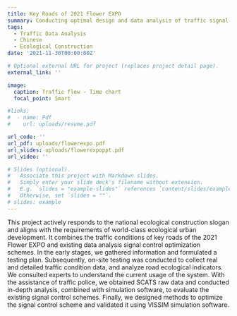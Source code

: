 ```yaml
---
title: Key Roads of 2021 Flower EXPO
summary: Conducting optimal design and data analysis of traffic signal control scheme for 2021 Flower EXPO
tags:
  - Traffic Data Analysis
  - Chinese
  - Ecological Construction
date: '2021-11-30T00:00:00Z'

# Optional external URL for project (replaces project detail page).
external_link: ''

image:
  caption: Traffic flow - Time chart
  focal_point: Smart

#links:
#  - name: Pdf
#    url: uploads/resume.pdf

url_code: ''
url_pdf: uploads/flowerexpo.pdf
url_slides: uploads/flowerexpoppt.pdf
url_video: ''

# Slides (optional).
#   Associate this project with Markdown slides.
#   Simply enter your slide deck's filename without extension.
#   E.g. `slides = "example-slides"` references `content/slides/example-slides.md`.
#   Otherwise, set `slides = ""`.
# slides: example
---
```


This project actively responds to the national ecological construction slogan and aligns with the requirements of world-class ecological urban development. It combines the traffic conditions of key roads of the 2021 Flower EXPO and existing data analysis signal control optimization schemes. In the early stages, we gathered information and formulated a testing plan. Subsequently, on-site testing was conducted to collect real and detailed traffic condition data, and analyze road ecological indicators. We consulted experts to understand the current usage of the system. With the assistance of traffic police, we obtained SCATS raw data and conducted in-depth analysis, combined with simulation software, to evaluate the existing signal control schemes. Finally, we designed methods to optimize the signal control scheme and validated it using VISSIM simulation software.


